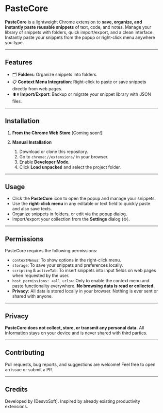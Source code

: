 # PasteCore

**PasteCore** is a lightweight Chrome extension to **save, organize, and instantly paste reusable snippets** of text, code, and notes. Manage your library of snippets with folders, quick import/export, and a clean interface. Instantly paste your snippets from the popup or right-click menu anywhere you type.

---

## Features

* 🗂 **Folders**: Organize snippets into folders.
* 📋 **Context Menu Integration**: Right-click to paste or save snippets directly from web pages.
* ⬆️⬇️ **Import/Export**: Backup or migrate your snippet library with JSON files.

---

## Installation

1. **From the Chrome Web Store**
   \[Coming soon!]

2. **Manual Installation**

   1. Download or clone this repository.
   2. Go to `chrome://extensions/` in your browser.
   3. Enable **Developer Mode**.
   4. Click **Load unpacked** and select the project folder.

---

## Usage

* Click the **PasteCore** icon to open the popup and manage your snippets.
* Use the **right-click menu** in any editable or text field to quickly paste and also save texts.
* Organize snippets in folders, or edit via the popup dialog.
* Import/export your collection from the **Settings** dialog (⚙️).

---

## Permissions

PasteCore requires the following permissions:

* `contextMenus`: To show options in the right-click menu.
* `storage`: To save your snippets and preferences locally.
* `scripting` & `activeTab`: To insert snippets into input fields on web pages when requested by the user.
* `host_permissions: <all_urls>`: Only to enable the context menu and paste functionality everywhere. **No browsing data is read or collected.**
* **Privacy:** All data is stored locally in your browser. Nothing is ever sent or shared with anyone.
  
---

## Privacy

**PasteCore does not collect, store, or transmit any personal data.**
All information stays on your device and is never shared with third parties.

---

## Contributing

Pull requests, bug reports, and suggestions are welcome!
Feel free to open an issue or submit a PR.

---

## Credits

Developed by \[DesvoSoft].
Inspired by already existing productivity extensions.
